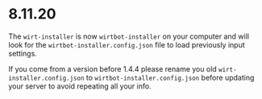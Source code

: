# 8.11.20

The `wirt-installer` is now `wirtbot-installer` on your computer and will look for the `wirtbot-installer.config.json` file to load previously input settings.

If you come from a version before 1.4.4 please rename you old `wirt-installer.config.json` to `wirtbot-installer.config.json` before updating your server to avoid repeating all your info.
